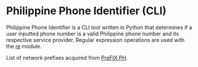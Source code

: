 # Philippine Phone Identifier (CLI)
Philippine Phone Identifier is a CLI tool written in Python that determines if a user inputted phone number is a valid Philippine phone number and its respective service provider. Regular expression operations are used with the [re](https://docs.python.org/3.10/library/re.html) module.

List of network prefixes acquired from [PreFIX PH](https://www.prefix.ph/prefixes/2022-complete-list-of-philippine-mobile-network-prefixes/).